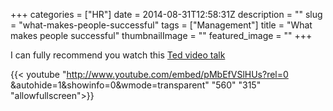 +++
categories = ["HR"]
date = 2014-08-31T12:58:31Z
description = ""
slug = "what-makes-people-successful"
tags = ["Management"]
title = "What makes people successful"
thumbnailImage = ""
featured_image = ""
+++


I can fully recommend you watch this [Ted video talk]( https://youtu.be/UN79-Tv5GHY)

{{< youtube "http://www.youtube.com/embed/pMbEfVSlHUs?rel=0 &autohide=1&showinfo=0&wmode=transparent" "560" "315" "allowfullscreen">}}

